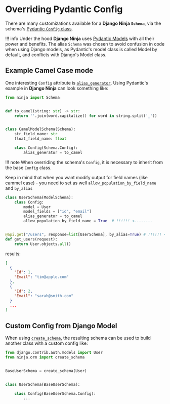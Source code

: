 # Overriding Pydantic Config

There are many customizations available for a **Django Ninja `Schema`**, via the schema's
[Pydantic `Config` class](https://pydantic-docs.helpmanual.io/usage/model_config/). 

!!! info
    Under the hood **Django Ninja** uses [Pydantic Models](https://pydantic-docs.helpmanual.io/usage/models/)
    with all their power and benefits. The alias `Schema` was chosen to avoid confusion in code
    when using Django models, as Pydantic's model class is called Model by default, and conflicts with
    Django's Model class.

## Example Camel Case mode

One interesting `Config` attribute is [`alias_generator`](https://pydantic-docs.helpmanual.io/usage/model_config/#alias-generator).
Using Pydantic's example in **Django Ninja** can look something like:

```python hl_lines="12 13"
from ninja import Schema


def to_camel(string: str) -> str:
    return ''.join(word.capitalize() for word in string.split('_'))


class CamelModelSchema(Schema):
    str_field_name: str
    float_field_name: float

    class Config(Schema.Config):
        alias_generator = to_camel
```

!!! note
    When overriding the schema's `Config`, it is necessary to inherit from the base `Config` class. 

Keep in mind that when you want modify output for field names (like cammel case) - you need to set as well  `allow_population_by_field_name` and `by_alias`

```python hl_lines="6 9"
class UserSchema(ModelSchema):
    class Config:
        model = User
        model_fields = ["id", "email"]
        alias_generator = to_camel
        allow_population_by_field_name = True  # !!!!!! <--------


@api.get("/users", response=list[UserSchema], by_alias=True) # !!!!!! <-------- by_alias
def get_users(request):
    return User.objects.all()

```

results:

```JSON
[
  {
    "Id": 1,
    "Email": "tim@apple.com"
  },
  {
    "Id": 2,
    "Email": "sarah@smith.com"
  }
  ...
]

```

## Custom Config from Django Model

When using [`create_schema`](../django-pydantic-create-schema/#create_schema), the resulting
schema can be used to build another class with a custom config like:

```Python hl_lines="10"
from django.contrib.auth.models import User
from ninja.orm import create_schema


BaseUserSchema = create_schema(User)


class UserSchema(BaseUserSchema):

    class Config(BaseUserSchema.Config):
        ...
```
